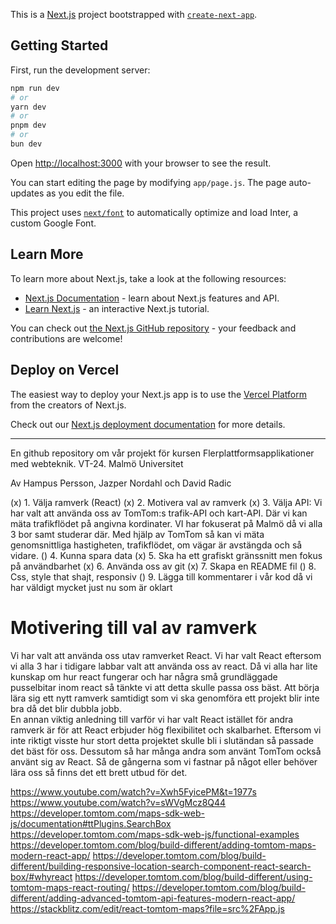 This is a [Next.js](https://nextjs.org/) project bootstrapped with [`create-next-app`](https://github.com/vercel/next.js/tree/canary/packages/create-next-app).

## Getting Started

First, run the development server:

```bash
npm run dev
# or
yarn dev
# or
pnpm dev
# or
bun dev
```

Open [http://localhost:3000](http://localhost:3000) with your browser to see the result.

You can start editing the page by modifying `app/page.js`. The page auto-updates as you edit the file.

This project uses [`next/font`](https://nextjs.org/docs/basic-features/font-optimization) to automatically optimize and load Inter, a custom Google Font.

## Learn More

To learn more about Next.js, take a look at the following resources:

- [Next.js Documentation](https://nextjs.org/docs) - learn about Next.js features and API.
- [Learn Next.js](https://nextjs.org/learn) - an interactive Next.js tutorial.

You can check out [the Next.js GitHub repository](https://github.com/vercel/next.js/) - your feedback and contributions are welcome!

## Deploy on Vercel

The easiest way to deploy your Next.js app is to use the [Vercel Platform](https://vercel.com/new?utm_medium=default-template&filter=next.js&utm_source=create-next-app&utm_campaign=create-next-app-readme) from the creators of Next.js.

Check out our [Next.js deployment documentation](https://nextjs.org/docs/deployment) for more details.


------------------------------------------------------------------------------------------------------------------------------------------------------------------------------

En github repository om vår projekt för kursen Flerplattformsapplikationer med webteknik. VT-24. Malmö Universitet

Av Hampus Persson, Jazper Nordahl och David Radic


(x) 1. Välja ramverk (React)
(x) 2. Motivera val av ramverk
(x) 3. Välja API: Vi har valt att använda oss av TomTom:s trafik-API och kart-API. Där vi kan mäta trafikflödet på angivna kordinater. VI har fokuserat på Malmö då vi alla 3 bor samt studerar där. 
      Med hjälp av TomTom så kan vi mäta genomsnittliga hastigheten, trafikflödet, om vägar är avstängda och så vidare.
() 4. Kunna spara data
(x) 5. Ska ha ett grafiskt gränssnitt men fokus på användbarhet
(x) 6. Använda oss av git
(x) 7. Skapa en README fil
()  8. Css, style that shajt, responsiv
()  9. Lägga till kommentarer i vår kod då vi har väldigt mycket just nu som är oklart




# Motivering till val av ramverk

Vi har valt att använda oss utav ramverket React. Vi har valt React eftersom vi alla 3 har i tidigare labbar valt att använda oss av react.
Då vi alla har lite kunskap om hur react fungerar och har några små grundläggade pusselbitar inom react så tänkte vi att detta skulle passa oss bäst.
Att börja lära sig ett nytt ramverk samtidigt som vi ska genomföra ett projekt blir inte bra då det blir dubbla jobb.  
En annan viktig anledning till varför vi har valt React istället för andra ramverk är för att React erbjuder hög flexibilitet och skalbarhet. 
Eftersom vi inte riktigt visste hur stort detta projektet skulle bli i slutändan så passade det bäst för oss. Dessutom så har många andra som använt
TomTom också använt sig av React. Så de gångerna som vi fastnar på något eller behöver lära oss så finns det ett brett utbud för det.


https://www.youtube.com/watch?v=Xwh5FyicePM&t=1977s 
https://www.youtube.com/watch?v=sWVgMcz8Q44
https://developer.tomtom.com/maps-sdk-web-js/documentation#ttPlugins.SearchBox
https://developer.tomtom.com/maps-sdk-web-js/functional-examples
https://developer.tomtom.com/blog/build-different/adding-tomtom-maps-modern-react-app/
https://developer.tomtom.com/blog/build-different/building-responsive-location-search-component-react-search-box/#whyreact
https://developer.tomtom.com/blog/build-different/using-tomtom-maps-react-routing/
https://developer.tomtom.com/blog/build-different/adding-advanced-tomtom-api-features-modern-react-app/
https://stackblitz.com/edit/react-tomtom-maps?file=src%2FApp.js